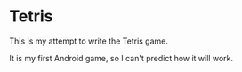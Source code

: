 # Tetris

This is my attempt to write the Tetris game.

It is my first Android game, so I can't predict how it will work.
